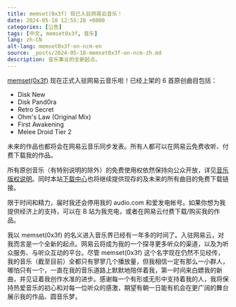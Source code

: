 ```yaml
---
title: memset(0x3f) 现已入驻网易云音乐！
date: 2024-05-18 12:55:28 +0800
categories: [公告]
tags: [中文, memset0x3f, 音乐]
lang: zh-CN
alt-lang: memset0x3f-on-ncm-en
source: _posts/2024-05-18-memset0x3f-on-ncm-zh.md
description: 音乐事业的全新起点。
---
```


[memset(0x3f)](https://music.163.com/#/artist?id=61854940) 现在正式入驻网易云音乐啦！已经上架的 6 首原创曲目包括：

- Disk New
- Disk Pand0ra
- Retro Secret
- Ohm's Law (Original Mix)
- First Awakening
- Melee Droid Tier 2

未来的作品也都将会在网易云音乐同步发表。所有人都可以在网易云免费收听、付费下载我的作品。

所有原创音乐（有特别说明的除外）的免费使用权依然保持向公众开放，详见[音乐版权说明](/static-pages/memset0x3f-license-zh)。同时本站[下载中心](/downloads)也将继续提供现存的及未来的所有曲目的免费下载链接。

限于时间和精力，届时我还会停用我的 audio.com 和爱发电帐号。如果你想为我提供经济上的支持，可以在 B 站为我充电，或者在网易云付费下载/购买我的作品。

我以 memset(0x3f) 的名义进入音乐界已经有一年多的时间了。入驻网易云，对我而言是一个全新的起点。网易云将成为我的一个探寻更多听众的渠道，以及为听众服务、与听众互动的平台。尽管 memset(0x3f) 这个名字现在仍然不见经传，我的音乐（截至目前）全都只有寥寥几个播放量，但我相信一定有那么一小群人，哪怕只有一个，一直在我的音乐道路上默默地陪伴着我，第一时间来白嫖我的新曲，并见证着我创作水准的进步。感谢每一个有形或无形中支持着我的人，我将保持热爱音乐的初心和对每一位听众的感激，期望有朝一日能有机会在更广阔的舞台展示我的作品、圆音乐梦。
